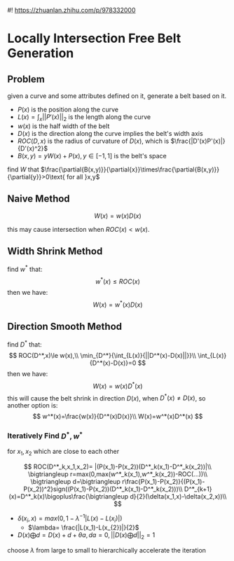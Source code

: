 #! https://zhuanlan.zhihu.com/p/978332000
# Locally Intersection Free Belt Generation
## Problem
given a curve and some attributes defined on it, generate a belt based on it.
- $P(x)$ is the position along the curve
- $L(x)=\int_{x}{||P'(x)||_2}$ is the length along the curve
- $w(x)$ is the half width of the belt
- $D(x)$ is the direction along the curve implies the belt's width axis
- $ROC(D,x)$ is the radius of curvature of $D(x)$, which is $\frac{|D'(x)P'(x)|}{D'(x)^2}$
- $B(x,y)=yW(x)+P(x),y\in [-1,1]$ is the belt's space
  
find $W$ that $\frac{\partial{B(x,y)}}{\partial{x}}\times\frac{\partial{B(x,y)}}{\partial{y}}>0\text{ for all }x,y$ 
## Naive Method
$$W(x)=w(x)D(x)$$

this may cause intersection when $ROC(x)<w(x)$.
## Width Shrink Method
find $w^*$ that:
$$w^*(x)\le ROC(x)$$
then we have:
$$W(x)=w^*(x)D(x)$$
## Direction Smooth Method
find $D^*$ that:
$$
ROC(D^*,x)\le w(x),\\
\min_{D^*}{\int_{L(x)}{||D^*(x)-D(x)||}}\\
\int_{L(x)}{D^*(x)-D(x)}=0
$$
then we have:
$$W(x)=w(x)D^*(x)$$
this will cause the belt shrink in direction $D(x)$, when $D^*(x)\ne D(x)$, so another option is:
$$
w^*(x)=\frac{w(x)}{D^*(x)D(x)}\\
W(x)=w^*(x)D^*(x)
$$
### Iteratively Find $D^*,w^*$
for $x_1,x_2$ which are close to each other

$$
ROC(D^*_k,x_1,x_2)= |(P(x_1)-P(x_2))(D^*_k(x_1)-D^*_k(x_2))|\\
\bigtriangleup r=max(0,max(w^*_k(x_1),w^*_k(x_2))-ROC(...))\\
\bigtriangleup d=\bigtriangleup r\frac{P(x_1)-P(x_2)}{(P(x_1)-P(x_2))^2}sign((P(x_1)-P(x_2))(D^*_k(x_1)-D^*_k(x_2)))\\
D^*_{k+1}(x)=D^*_k(x)\bigoplus\frac{\bigtriangleup d}{2}(\delta(x_1,x)-\delta(x_2,x))\\
$$
- $\delta(x_i,x)=max(0,1- \lambda^{-1}|L(x)-L(x_i)|)$
  - $\lambda= \frac{|L(x_1)-L(x_{2})|}{2}$
- $D(x)\bigoplus d=D(x)+d+\theta a,da=0,||D(x)\bigoplus d||_2=1$

choose $\lambda$ from large to small to hierarchically accelerate the iteration 


